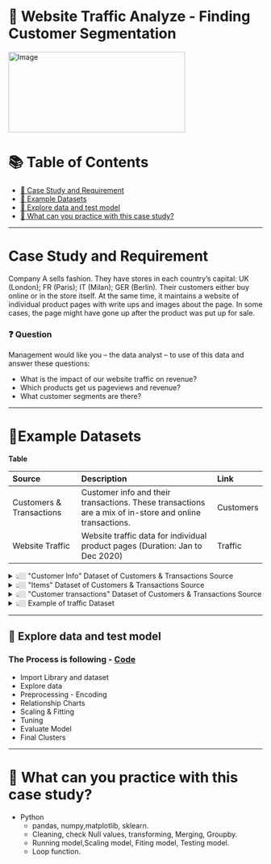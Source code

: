 # 👕 Website Traffic Analyze - Finding Customer Segmentation


 <img src="https://user-images.githubusercontent.com/101379141/201035143-6f1af4fe-4169-4074-8287-6790d88803db.png" alt="Image" width="350" height="160">  



# :books: Table of Contents <!-- omit in toc -->

- [:briefcase: Case Study and Requirement](#case-study-and-requirement)
- [:bookmark_tabs: Example Datasets](#bookmark_tabsexample-datasets)
- [🔎 Explore data and test model](#explore-data-and-test-model)
- [📃 What can you practice with this case study?](#-what-can-you-practice-with-this-case-study)

---

# Case Study and Requirement

Company A sells fashion. They have stores in each country’s capital: UK (London); FR (Paris); IT (Milan); GER (Berlin). Their customers either buy online or in the store itself. 
At the same time, it maintains a website of individual product pages with write ups and images about the page. In some cases, the page might have gone up after the product was put up for sale. 


### ❓ Question
Management would like you – the data analyst – to use of this data and answer these questions: 
- What is the impact of our website traffic on revenue? 
- Which products get us pageviews and revenue?
- What customer segments are there?

---

# :bookmark_tabs:Example Datasets


**Table** 

<div align="center">

|Source|Description|	Link|	
|:----|:-----|:----|
Customers & Transactions|Customer info and their transactions. These transactions are a mix of in-store and online transactions.|Customers|
Website Traffic|Website traffic data for individual product pages (Duration: Jan to Dec 2020)|Traffic|
</div>
 

<details><summary> 👆🏼 "Customer Info" Dataset of Customers & Transactions Source </summary>

- ID : Customer ID
- FirstName
- LastName
- Country
- DateJoined : The date when customer sign up for account on website.
- Gender 
- Birthday:
- Newsletter : Do customer accept to receive email-newsletter monthly ?

|ID|FirstName|	LastName|	Country|	DateJoined|	Gender|	Birthday|	Newsletter|
|:----|:-----|:----|:----|:-----|:----|:----|:-----|
0|	V0.296680287495188|	L0.104646531512644|	FR - France|	2015-12-18|		|1968-02-03|	N|
1|	D0.793097101838541|	Law0.141693355411763|	GER - Germany|	2015-12-21|	M|	2009-10-06|	Y|
2|	Ker0.141418247925814|	Ng0.753960335680345|	FR - France|	2015-12-22	|F	|1990-08-04	|Y|
3|	Fik0.950054552966336|	F0.590961171612745	|UK - United Kingdom|	2015-12-22|	M	|1974-07-24|	N|
4|	Iona0.294287981536498|	Ison0.826191754811968|	IT - Italy|	2015-12-22	|M	|1981-08-13	|N|
5|	Celin0.498684223052738|	Tio0.597043135639238|	GER - Germany|	2015-12-23|	F	|1979-03-27|Y|
6|	Ad0.410135716954602|	Tan0.662463855720801|	GER - Germany|	2015-12-23	|M	|1984-06-01|N|
7|	Ev0.291189764697797|	Kh0.766529502176661|	GER - Germany|	2015-12-24	|F	|1970-11-12|Y|
8|	S0.892783416837388|	WEN0.271074390106408|	FR - France|	2015-12-28	|M|1991-02-28|Y|
9|	Chok0.637930969851357|	SW0.984189910495377|	FR - France|	2015-04-01|	|	|1984-02-14|Y|

</details>

<details><summary> 👆🏼 "Items" Dataset of Customers & Transactions Source </summary>

- ItemID : Customer ID
- Product: encrypted Product Name
- Brand : encrypted Brand name
- SellPrice 
- CostPrice

|ItemID|Product|Brand|SellPrice|CostPrice|	
|:----|:-----|:----|:----|:-----|
1|	032irview0.686128260621012|	Ki)D3jDmA,RIP68X|	943|	359|
2|	070ttream0.518887735674677|	GO4582ey<S!+k1VE| 717|	207|
3|	070htream0.333307794468401|	G.Kb^jz*soY!(-4Q|	739|	199|
4|	100Grseys0.271522111052549|	Dr|vm[-5p~56Y\mk|	532|	262|
5|	100[nside0.645837365801341|	Dr|vm[-5p~56Y\mk|	593|	392|
6|	101Hition0.428000735843647|	LaX{ty9j_zZdD-\`|	1098|	110|
7|	101Tation0.58144832266657|	Bap5U9):Zyo)!(Y0|	434|	164|
8|	101s-info0.671227295694652|	LN=p+iC[&z'G,t&/|	524|	406|
9|	101clease0.915823550778048|	Ac8IJsKH,4xtY.Tk|	586|	231|
10|	101Dlease0.745305177696334|	SSJ%#@$7LTf<p'Jx|	465|	256|


</details>

<details><summary> 👆🏼 "Customer transactions" Dataset of Customers & Transactions Source </summary>

- OrderID :
- CustomerID: 
- ItemID : 
- TransactionDate : When customer buy products
- Channel : Store or Online

|OrderID|CustomerID|ItemID|TransactionDate|Channel|	
|:----|:-----|:----|:----|:-----|
0|	0|	352|	2020-03-21|	In Store|
0|	0|	3433|	2020-07-14|	In Store|
0|	0|	11162|	2020-08-09|	In Store|
0|	0|	13011|2020-12-07|	In Store|
0|	0|	13885|	2020-11-08|	In Store|
1|	0|	1867|	2020-05-19|	In Store|
1|	0|	16495|	2020-01-24|	In Store|
2|	0|	1653|	2020-09-24|	Online|
2|	0|	2520|	2020-02-06|	Online|
2|	0|	5117|	2020-04-27|	Online|

</details>

<details><summary> 👆🏼 Example of traffic Dataset  </summary>

- Page URL : website's address of products  contains products names vs month & Year of transactions
- users: number of users
- uniquePageviews :  number of unique page views
- pageviews : number of page views
- Brand : encrypted Brand name
- Posted On (DD/MM/YYYY) : Date of Website traffic. 

|Page URL|users|uniquePageviews|pageviews|Brand|Posted On (DD/MM/YYYY)|	
|:----|:-----|:----|:----|:-----|:-----|
/2020/1/032irview0.686128260621012|	5669|	5778|	6286|	Ki)D3jDmA,RIP68X|	1/10/2020|
/2020/1/070ttream0.518887735674677|	360|	370|	403|	GO4582ey<S!+k1VE|	1/10/2020|
/2020/1/070htream0.333307794468401|	588|	614|	658|	G.Kb^jz*soY!(-4Q|	1/16/2020|
/2020/1/100Grseys0.271522111052549|	1284|	1309|	1385|	Dr|vm[-5p~56Y\mk|	1/17/2020|
/2020/1/100[nside0.645837365801341|	1846|	1881|	2025|	Dr|vm[-5p~56Y\mk|	1/23/2020|
/2020/1/101Hition0.428000735843647|	2111|	2134|	2330|	LaX{ty9j_zZdD-\`|	1/30/2020|
/2020/1/101Tation0.58144832266657|	1714|	1740|	1896|	Bap5U9):Zyo)!(Y0|	1/8/2020|
/2020/1/101s-info0.671227295694652|	465|	469|	498|	LN=p+iC[&z'G,t&/|	1/28/2020|
/2020/1/101clease0.915823550778048|	516| 519|	552|	Ac8IJsKH,4xtY.Tk|	1/2/2020|
/2020/1/101Dlease0.745305177696334|	285|	287|	306|	SSJ%#@$7LTf<p'Jx|	1/1/2020|

</details>


---
## 🔎  Explore data and test model

### The Process is following -  [Code](https://github.com/beto1810/Website_Traffic_Analyze/blob/main/MindX_Course4_Unsupervised.ipynb)

- Import Library and dataset
- Explore data
- Preprocessing - Encoding
- Relationship Charts
- Scaling & Fitting
- Tuning
- Evaluate Model
- Final Clusters

---

# 🧾 What can you practice with this case study?
- Python
  - pandas, numpy,matplotlib, sklearn.
  - Cleaning, check Null values, transforming, Merging, Groupby. 
  - Running model,Scaling model, Fiting model, Testing model. 
  - Loop function.


